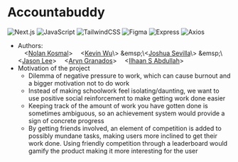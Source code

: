 # Accountabuddy

![Next.js](https://img.shields.io/badge/next.js-000000?style=for-the-badge&logo=nextdotjs&logoColor=white)
![JavaScript](https://img.shields.io/badge/javascript-%23323330.svg?style=for-the-badge&logo=javascript&logoColor=%23F7DF1E)
![TailwindCSS](https://img.shields.io/badge/tailwindcss-%2338B2AC.svg?style=for-the-badge&logo=tailwind-css&logoColor=white)
![Figma](https://img.shields.io/badge/figma-%23F24E1E.svg?style=for-the-badge&logo=figma&logoColor=white)
![Express](https://img.shields.io/badge/Express.js-000000?style=for-the-badge&logo=figma&logoColor=white)
![Axios](https://img.shields.io/badge/axios.js-854195?style=for-the-badge&logo=figma&logoColor=white)
 
*  Authors: <br>
 &emsp;\<[Nolan Kosmal](https://github.com/Mightymango1)\>
 &emsp;\<[Kevin Wu](https://github.com/mononomon](https://github.com/KevinWu085))\>
 &emsp;\<[Joshua Sevilla](https://github.com/lowbabun](https://github.com/Joshuahsevilla))\>
 &emsp;\<[Jason Lee](https://github.com/jalee314)\>
 &emsp;\<[Aryn Granados](https://github.com/ArynGrand)\>
 &emsp;\<[Ilhaan S Abdullah]()\>
* Motivation of the project 
  -  Dilemma of negative pressure to work, which can cause burnout and a bigger motivation not to do work
  -  Instead of making schoolwork feel isolating/daunting, we want to use positive social reinforcement to make getting work done easier
  -  Keeping track of the amount of work you have gotten done is sometimes ambiguous, so an achievement system would provide a sign of concrete progress
  -  By getting friends involved, an element of competition is added to possibly mundane tasks, making users more inclined to get their work done.  Using friendly competition through a leaderboard would gamify the product making it more interesting for the user



